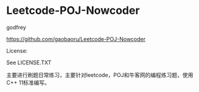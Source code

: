 # Leetcode-POJ-Nowcoder

  godfrey

  https://github.com/gaobaoru/Leetcode-POJ-Nowcoder

  License:

  See LICENSE.TXT

  主要进行刷题日常练习，主要针对leetcode，POJ和牛客网的编程练习题，使用C++ 11标准编写。
